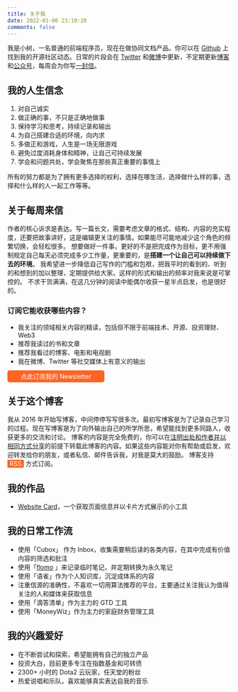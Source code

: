 ```yaml
---
title: 关于我
date: 2022-01-06 23:19:28
comments: false
---
```


我是小树，一名普通的前端程序员，现在在做协同文档产品。你可以在 [Github](https://github.com/xdlrt) 上找到我的开源社区动态。日常的片段会在 [Twitter](https://twitter.com/yeshu_in_future) 和[微博](https://weibo.com/u/5361470927)中更新，不定期更新[博客](https://yeshu.cloud)和[公众号](https://weixin.sogou.com/weixin?query=a_warm_tree)，每周会为你写[一封信](https://xiaoshu.zhubai.love)。

## 我的人生信念
1. 对自己诚实
2. 做正确的事，不只是正确地做事
3. 保持学习和思考，持续记录和输出
4. 为自己搭建合适的环境，向内求
5. 多做正和游戏，人生是一场无限游戏
6. 避免过度消耗身体和精神，让自己可持续发展
7. 学会和问题共处，学会聚焦在那些真正重要的事情上

所有的努力都是为了拥有更多选择的权利，选择在哪生活，选择做什么样的事，选择和什么样的人一起工作等等。 

## 关于每周来信

作者的核心诉求是表达。写一篇长文，需要考虑文章的格式、结构、内容的充实程度，还要把故事讲好，这是编辑更关注的事情。如果能尽可能地减少这个角色的频繁切换，会轻松很多。
想要做好一件事，更好的不是把完成作为目标，更不用强制规定自己每天必须完成多少工作量，更重要的，是**搭建一个让自己可以持续做下去的环境**。
我希望进一步降低自己写作的门槛和包袱，把我平时的看到的、听到的和想到的加以整理，定期提供给大家。这样的形式和输出的频率对我来说是可掌控的。
不求干货满满，在这几分钟的阅读中能偶尔收获一星半点启发，也是很好的。

### 订阅它能收获哪些内容？
- 我关注的领域相关内容的精读，包括但不限于前端技术、开源、投资理财、Web3
- 推荐我读过的书和文章
- 推荐我看过的博客、电影和电视剧
- 我在微博、Twitter 等社交媒体上有意义的输出

<a href="https://xiaoshu.zhubai.love" target="_blank" style="background: #fc6423; color: rgb(255, 255, 255); padding: 5px 30px; border-radius: 5px; text-decoration: none; border: none; font-size: 14px;">点此订阅我的 Newsletter</a>

## 关于这个博客
我从 2016 年开始写博客，中间停停写写很多次。最初写博客是为了记录自己学习的过程。现在写博客是为了向外输出自己的所学所思，希望能找到更多同路人，收获更多的交流和讨论。
博客的内容是完全免费的，你可以在[注明出处和作者并以相同方式分享](https://creativecommons.org/licenses/by-nc-sa/4.0/deed.zh)的前提下转载此博客的内容。如果这些内容能对你有帮助或启发，欢迎转发给你的朋友，或者私信、邮件告诉我，对我是莫大的鼓励。
博客支持 <a href="/atom.xml" target="_blank" style="background: #fc6423; color: rgb(255, 255, 255); padding: 0px 5px 1px; border-radius: 2px; text-decoration: none; border: none; font-size: 14px; vertical-align: text-bottom;">RSS</a> 方式订阅。

## 我的作品
- [Website Card](https://website-card.vercel.app/)，一个获取页面信息并以卡片方式展示的小工具

## 我的日常工作流
- 使用「Cubox」 作为 Inbox，收集需要稍后读的各类内容，在其中完成有价值内容的筛选和批注
- 使用「[flomo](https://flomoapp.com/register2/?MjUxMzc) 」来记录临时笔记，并定期转换为永久笔记
- 使用「语雀」作为个人知识库，沉淀成体系的内容
- 注重信源的准确性，不喜欢一切用算法推荐的平台，主要通过关注我认为值得关注的人和媒体来获取信息
- 使用「滴答清单」作为主力的 GTD 工具
- 使用「MoneyWiz」作为主力的家庭财务管理工具

## 我的兴趣爱好
- 在不断尝试和探索，希望能拥有自己的独立产品
- 投资大白，目前更多专注在指数基金和可转债
- 2300+ 小时的 Dota2 云玩家，任天堂的粉丝
- 热爱说唱和乐队，喜欢能够真实表达自我的音乐